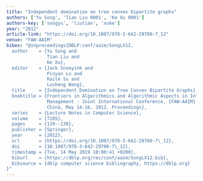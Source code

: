 ```yaml
---
title: "Independent domination on tree convex bipartite graphs"
authors: ['Yu Song', 'Tian Liu 0001', 'Ke Xu 0001']
authors-key: ['songyu', 'liutian', 'xuke']
year: "2012"
article-link: "https://doi.org/10.1007/978-3-642-29700-7_12"
venue: "FAW-AAIM"
bibex: "@inproceedings{DBLP:conf/aaim/SongLX12,
  author    = {Yu Song and
               Tian Liu and
               Ke Xu},
  editor    = {Jack Snoeyink and
               Pinyan Lu and
               Kaile Su and
               Lusheng Wang},
  title     = {Independent Domination on Tree Convex Bipartite Graphs},
  booktitle = {Frontiers in Algorithmics and Algorithmic Aspects in Information and
               Management - Joint International Conference, {FAW-AAIM} 2012, Beijing,
               China, May 14-16, 2012. Proceedings},
  series    = {Lecture Notes in Computer Science},
  volume    = {7285},
  pages     = {129--138},
  publisher = {Springer},
  year      = {2012},
  url       = {https://doi.org/10.1007/978-3-642-29700-7\_12},
  doi       = {10.1007/978-3-642-29700-7\_12},
  timestamp = {Tue, 14 May 2019 10:00:41 +0200},
  biburl    = {https://dblp.org/rec/conf/aaim/SongLX12.bib},
  bibsource = {dblp computer science bibliography, https://dblp.org}
}"
---
```

